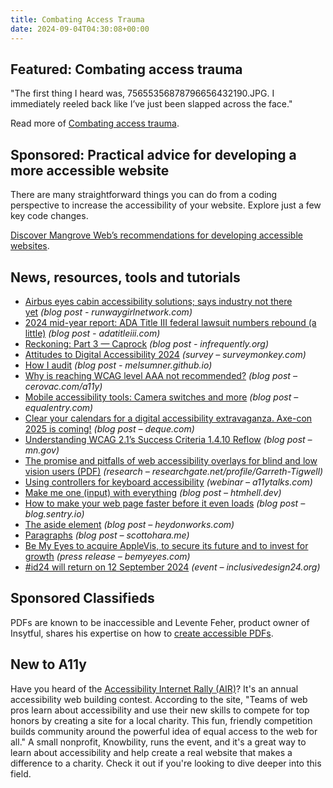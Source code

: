 ```yaml
---
title: Combating Access Trauma
date: 2024-09-04T04:30:08+00:00
---
```


## Featured: Combating access trauma

"The first thing I heard was, 75655356878796656432190.JPG. I immediately reeled back like I’ve just been slapped across the face."

Read more of [Combating access trauma](https://robertkingett.com/posts/6617/).

## Sponsored: Practical advice for developing a more accessible website

There are many straightforward things you can do from a coding perspective to increase the accessibility of your website. Explore just a few key code changes.

[Discover Mangrove Web’s recommendations for developing accessible websites](https://mangrove-web.com/blog/services/digital-accessibility/development-and-accessibility/).

## News, resources, tools and tutorials

- [Airbus eyes cabin accessibility solutions; says industry not there yet](https://runwaygirlnetwork.com/2024/08/airbus-eyes-better-cabin-accessibility-says-industry-not-there-yet/) *(blog post - runwaygirlnetwork.com)*
- [2024 mid-year report: ADA Title III federal lawsuit numbers rebound (a little)](https://www.adatitleiii.com/2024/08/2024-mid-year-report-ada-title-iii-federal-lawsuit-numbers-rebound-a-little/) *(blog post - adatitleiii.com)*
- [Reckoning: Part 3 — Caprock](https://infrequently.org/2024/08/caprock/) *(blog post - infrequently.org)*
- [Attitudes to Digital Accessibility 2024](https://www.surveymonkey.com/r/Attitudes2024) *(survey – surveymonkey.com)*
- [How I audit](https://melsumner.github.io/how-i-audit) *(blog post - melsumner.github.io)*
- [Why is reaching WCAG level AAA not recommended?](https://cerovac.com/a11y/2024/08/why-is-reaching-wcag-level-aaa-not-recommended/) *(blog post – cerovac.com/a11y)*
- [Mobile accessibility tools: Camera switches and more](https://equalentry.com/mobile-accessibility-tools-camera-switches/) *(blog post – equalentry.com)*
- [Clear your calendars for a digital accessibility extravaganza. Axe-con 2025 is coming!](https://www.deque.com/blog/clear-your-calendars-for-a-digital-accessibility-extravaganza-axe-con-2025-is-coming/) *(blog post – deque.com)*
- [Understanding WCAG 2.1’s Success Criteria 1.4.10 Reflow](https://mn.gov/mnit/media/blog/?id=38-641673) *(blog post – mn.gov)*
- [The promise and pitfalls of web accessibility overlays for blind and low vision
  users (PDF)](https://www.researchgate.net/profile/Garreth-Tigwell/publication/383118166_The_Promise_and_Pitfalls_of_Web_Accessibility_Overlays_for_Blind_and_Low_Vision_Users/links/66bd55a0145f4d35535a8988/The-Promise-and-Pitfalls-of-Web-Accessibility-Overlays-for-Blind-and-Low-Vision-Users.pdf) *(research – researchgate.net/profile/Garreth-Tigwell)*
- [Using controllers for keyboard accessibility](https://a11ytalks.com/posts/2024-sep) *(webinar – a11ytalks.com)*
- [Make me one (input) with everything](<https://htmhell.dev/33-make-me-one-(input)-with-everything/>) *(blog post – htmhell.dev)*
- [How to make your web page faster before it even loads](https://blog.sentry.io/how-to-make-your-web-page-faster-before-it-even-loads/) *(blog post – blog.sentry.io)*
- [The aside element](https://heydonworks.com/article/the-aside-element/) *(blog post – heydonworks.com)*
- [Paragraphs](https://www.scottohara.me/blog/2024/08/29/paragraphs.html) *(blog post – scottohara.me)*
- [Be My Eyes to acquire AppleVis, to secure its future and to invest for growth](https://www.bemyeyes.com/blog/be-my-eyes-applevis) *(press release – bemyeyes.com)*
- [#id24 will return on 12 September 2024](https://inclusivedesign24.org/2024/) *(event – inclusivedesign24.org)*

## Sponsored Classifieds

PDFs are known to be inaccessible and Levente Feher, product owner of Insytful, shares his expertise on how to [create accessible PDFs](https://www.insytful.com/community/blog/how-to-make-pdfs-accessible).

## New to A11y

Have you heard of the [Accessibility Internet Rally (AIR)](https://knowbility.org/programs/air)? It's an annual accessibility web building contest. According to the site, "Teams of web pros learn about accessibility and use their new skills to compete for top honors by creating a site for a local charity. This fun, friendly competition builds community around the powerful idea of equal access to the web for all." A small nonprofit, Knowbility, runs the event, and it's a great way to learn about accessibility and help create a real website that makes a difference to a charity. Check it out if you're looking to dive deeper into this field.
